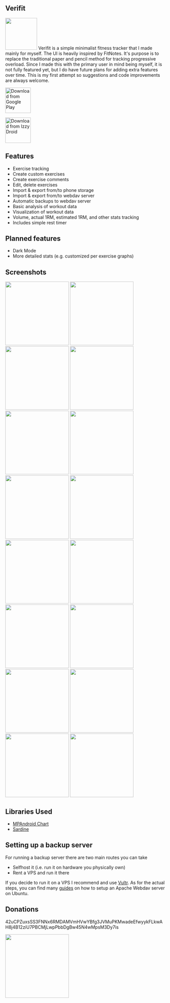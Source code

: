## Verifit
<img width="100" src="/metadata/logo/icon.svg">
Verifit is a simple minimalist fitness tracker that I made mainly for myself. The UI is heavily inspired by FitNotes. It's purpose is to replace the traditional paper and pencil method for tracking progressive overload. Since I made this with the primary user in mind being myself, it is not fully featured yet, but I do have future plans for adding extra features over time. This is my first attempt so suggestions and code improvements are always welcome.

[<img src="https://play.google.com/intl/en_us/badges/images/generic/en_badge_web_generic.png"
      alt="Download from Google Play"
      height="80">](https://play.google.com/store/apps/details?id=com.whatever.verifit)

[<img src="https://gitlab.com/IzzyOnDroid/repo/-/raw/master/assets/IzzyOnDroid.png"
alt="Download from Izzy Droid"
height="80">](https://apt.izzysoft.de/fdroid/index/apk/com.whatever.verifit)

## Features
* Exercise tracking
* Create custom exercises
* Create exercise comments
* Edit, delete exercises
* Import & export from/to phone storage
* Import & export from/to webdav server
* Automatic backups to webdav server
* Basic analysis of workout data
* Visualization of workout data
* Volume, actual 1RM, estimated 1RM, and other stats tracking
* Includes simple rest timer

## Planned features
* Dark Mode
* More detailed stats (e.g. customized per exercise graphs)

## Screenshots
<img width="200" src="/metadata/screenshots/Screenshot2.jpg"> <img width="200" src="/metadata/screenshots/Screenshot1.jpg"> <img width="200" src="/metadata/screenshots/Screenshot3.jpg"> <img width="200" src="/metadata/screenshots/Screenshot4.jpg">
<img width="200" src="/metadata/screenshots/Screenshot5.jpg"> <img width="200" src="/metadata/screenshots/Screenshot6.jpg"> <img width="200" src="/metadata/screenshots/Screenshot7.jpg"> <img width="200" src="/metadata/screenshots/Screenshot8.jpg">
<img width="200" src="/metadata/screenshots/Screenshot9.jpg"> <img width="200" src="/metadata/screenshots/Screenshot10.jpg"> <img width="200" src="/metadata/screenshots/Screenshot11.jpg"> <img width="200" src="/metadata/screenshots/Screenshot12.jpg">
<img width="200" src="/metadata/screenshots/Screenshot13.jpg"> <img width="200" src="/metadata/screenshots/Screenshot14.jpg"> <img width="200" src="/metadata/screenshots/Screenshot15.jpg"> <img width="200" src="/metadata/screenshots/Screenshot16.jpg"> 

## Libraries Used
* [MPAndroid Chart](https://github.com/PhilJay/MPAndroidChart)
* [Sardine](https://github.com/lookfirst/sardine)

## Setting up a backup server
For running a backup server there are two main routes you can take
- Selfhost it (i.e. run it on hardware you physically own)
- Rent a VPS and run it there

If you decide to run it on a VPS I recommend and use [Vultr](https://www.vultr.com/?ref=9014908). As for the actual steps, you can find many [guides](https://www.digitalocean.com/community/tutorials/how-to-configure-webdav-access-with-apache-on-ubuntu-20-04) on how to setup an Apache Webdav server on Ubuntu.

## Donations
42uCPZuxsSS3FNNx6RMDAMVmHVwYBfg3JVMuPKMwadeEfwyykFLkwAH8j4B12ziU7PBCMjLwpPbbDgBw45N4wMpsM3Dy7is

 <img width="200" src="/verifit/src/main/res/drawable/xmr.png">

